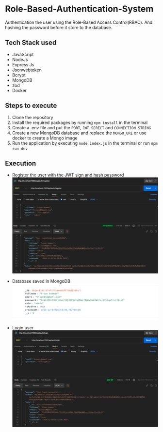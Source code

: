 # Role-Based-Authentication-System
Authentication the user using the Role-Based Access Control(RBAC). And hashing the password before it store to the database.

## Tech Stack used
- JavaScript
- NodeJs
- Express Js 
- Jsonwebtoken
- Bcrypt
- MongoDB
- zod
- Docker

## Steps to execute
1. Clone the repository
2. Install the required packages by running `npm install` in the terminal
3. Create a .env file and put the `PORT`, `JWT_SERECT` and `CONNECTION_STRING`
4. Create a new MongoDB database and replace the `MONGO_URI` or use docker to create a Mongo image
5. Run the application by executing `node index.js` in the terminal or run `npm run dev`

## Execution
- Register the user with the JWT sign and hash password
![alt text](image.png)

- Database saved in MongoDB
![alt text](image-2.png)

- Login user
![alt text](image-1.png)